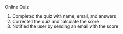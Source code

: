 Online Quiz

1. Completed the quiz with name, email, and answers
2. Corrected the quiz and calculate the score
3. Notified the user by sending an email with the score